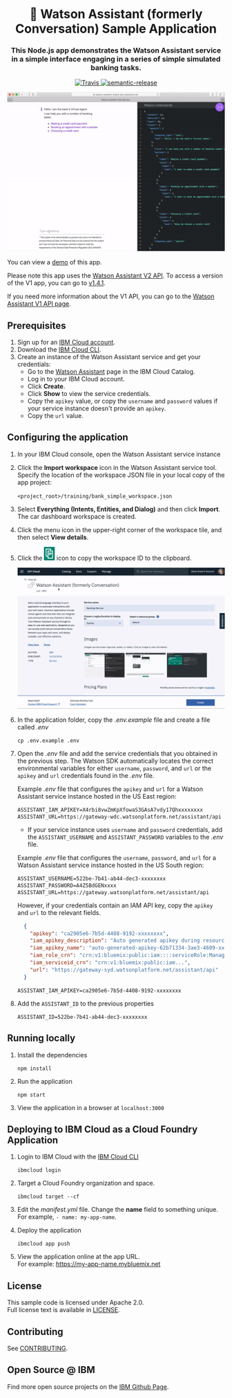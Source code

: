 <h1 align="center" style="border-bottom: none;">🚀 Watson Assistant (formerly Conversation) Sample Application</h1>
<h3 align="center">This Node.js app demonstrates the Watson Assistant service in a simple interface engaging in a series of simple simulated banking tasks.</h3>
<p align="center">
  <a href="http://travis-ci.org/watson-developer-cloud/assistant-simple">
    <img alt="Travis" src="https://travis-ci.org/watson-developer-cloud/assistant-simple.svg?branch=master">
  </a>
  <a href="#badge">
    <img alt="semantic-release" src="https://img.shields.io/badge/%20%20%F0%9F%93%A6%F0%9F%9A%80-semantic--release-e10079.svg">
  </a>
</p>
</p>

![Demo](readme_images/demo.gif)

You can view a [demo][demo_url] of this app.

Please note this app uses the [Watson Assistant V2 API](https://cloud.ibm.com/apidocs/assistant-v2#introduction). To access a version of the V1 app, you can go to [v1.4.1](https://github.com/watson-developer-cloud/assistant-simple/releases/tag/v1.4.1).

If you need more information about the V1 API, you can go to the [Watson Assistant V1 API page](https://cloud.ibm.com/apidocs/assistant#introduction).


## Prerequisites

1. Sign up for an [IBM Cloud account](https://cloud.ibm.com/registration/).
1. Download the [IBM Cloud CLI](https://cloud.ibm.com/docs/cli/index.html#overview).
1. Create an instance of the Watson Assistant service and get your credentials:
    - Go to the [Watson Assistant](https://cloud.ibm.com/catalog/services/conversation) page in the IBM Cloud Catalog.
    - Log in to your IBM Cloud account.
    - Click **Create**.
    - Click **Show** to view the service credentials.
    - Copy the `apikey` value, or copy the `username` and `password` values if your service instance doesn't provide an `apikey`.
    - Copy the `url` value.

## Configuring the application

1. In your IBM Cloud console, open the Watson Assistant service instance

2. Click the **Import workspace** icon in the Watson Assistant service tool. Specify the location of the workspace JSON file in your local copy of the app project:

    `<project_root>/training/bank_simple_workspace.json`

3. Select **Everything (Intents, Entities, and Dialog)** and then click **Import**. The car dashboard workspace is created.

4. Click the menu icon in the upper-right corner of the workspace tile, and then select **View details**.

5. Click the ![Copy](readme_images/copy_icon.png) icon to copy the workspace ID to the clipboard.

    ![Steps to get credentials](readme_images/assistant-simple.gif)

6. In the application folder, copy the *.env.example* file and create a file called *.env*

    ```
    cp .env.example .env
    ```

7. Open the *.env* file and add the service credentials that you obtained in the previous step. The Watson SDK automatically locates the correct environmental variables for either `username`, `password`, and `url` or the `apikey` and `url` credentials found in the *.env* file.

    Example *.env* file that configures the `apikey` and `url` for a Watson Assistant service instance hosted in the US East region:

    ```
    ASSISTANT_IAM_APIKEY=X4rbi8vwZmKpXfowaS3GAsA7vdy17Qhxxxxxxxx
    ASSISTANT_URL=https://gateway-wdc.watsonplatform.net/assistant/api
    ```

    - If your service instance uses `username` and `password` credentials, add the `ASSISTANT_USERNAME` and `ASSISTANT_PASSWORD` variables to the *.env* file.

    Example *.env* file that configures the `username`, `password`, and `url` for a Watson Assistant service instance hosted in the US South region:

    ```
    ASSISTANT_USERNAME=522be-7b41-ab44-dec3-xxxxxxxx
    ASSISTANT_PASSWORD=A4Z5BdGENxxxx
    ASSISTANT_URL=https://gateway.watsonplatform.net/assistant/api
    ```
    However, if your credentials contain an IAM API key, copy the `apikey` and `url` to the relevant fields.
    ```JSON
      {
        "apikey": "ca2905e6-7b5d-4408-9192-xxxxxxxx",
        "iam_apikey_description": "Auto generated apikey during resource-key ...",
        "iam_apikey_name": "auto-generated-apikey-62b71334-3ae3-4609-xxxxxxxx",
        "iam_role_crn": "crn:v1:bluemix:public:iam::::serviceRole:Manager",
        "iam_serviceid_crn": "crn:v1:bluemix:public:iam...",
        "url": "https://gateway-syd.watsonplatform.net/assistant/api"
      }
    ```
    ```
    ASSISTANT_IAM_APIKEY=ca2905e6-7b5d-4408-9192-xxxxxxxx
    ```

8. Add the `ASSISTANT_ID` to the previous properties

    ```
    ASSISTANT_ID=522be-7b41-ab44-dec3-xxxxxxxx
    ```

## Running locally

1. Install the dependencies

    ```
    npm install
    ```

1. Run the application

    ```
    npm start
    ```

1. View the application in a browser at `localhost:3000`

## Deploying to IBM Cloud as a Cloud Foundry Application

1. Login to IBM Cloud with the [IBM Cloud CLI](https://cloud.ibm.com/docs/cli/index.html#overview)

    ```
    ibmcloud login
    ```

1. Target a Cloud Foundry organization and space.

    ```
    ibmcloud target --cf
    ```

1. Edit the *manifest.yml* file. Change the **name** field to something unique.  
  For example, `- name: my-app-name`.
1. Deploy the application

    ```
    ibmcloud app push
    ```

1. View the application online at the app URL.  
For example: https://my-app-name.mybluemix.net


## License

This sample code is licensed under Apache 2.0.  
Full license text is available in [LICENSE](LICENSE).

## Contributing

See [CONTRIBUTING](CONTRIBUTING.md).

## Open Source @ IBM

Find more open source projects on the
[IBM Github Page](http://ibm.github.io/).


[demo_url]: https://assistant-simple.ng.bluemix.net/
[doc_intents]: https://cloud.ibm.com/docs/services/conversation/intents-entities.html#planning-your-entities
[docs]: https://cloud.ibm.com/docs/services/assistant/index.html#index
[docs_landing]: (https://cloud.ibm.com/docs/services/assistant/index.html#index)
[node_link]: (http://nodejs.org/)
[npm_link]: (https://www.npmjs.com/)
[sign_up]: https://cloud.ibm.com/registration
"# OlegVBA" 
